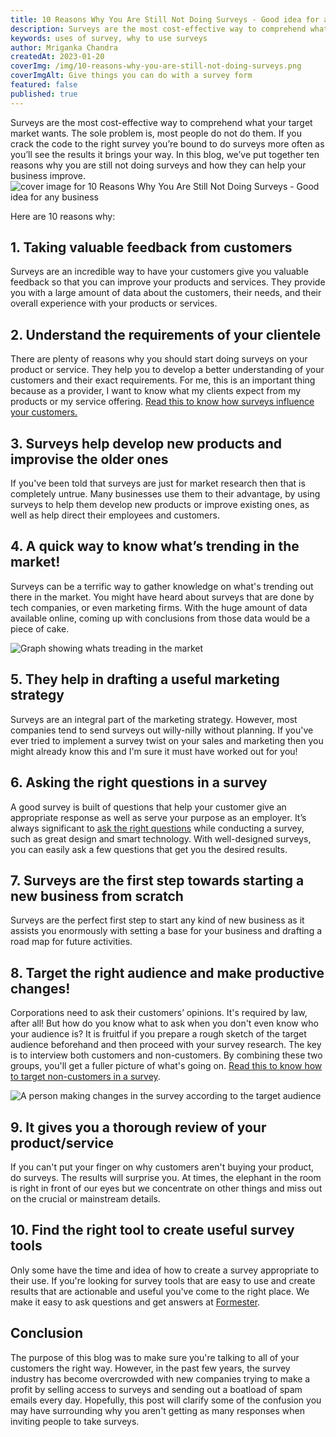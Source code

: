 ```yaml
---
title: 10 Reasons Why You Are Still Not Doing Surveys - Good idea for any business
description: Surveys are the most cost-effective way to comprehend what your target market wants. The sole problem is, most people do not do them. If you crack the code to the right survey you’re bound to do surveys more often as you’ll see the results it brings your way. In this blog, we’ve put together ten reasons why you are still not doing surveys and how they can help your business improve.
keywords: uses of survey, why to use surveys    
author: Mriganka Chandra
createdAt: 2023-01-20
coverImg: /img/10-reasons-why-you-are-still-not-doing-surveys.png
coverImgAlt: Give things you can do with a survey form
featured: false
published: true
---
```


Surveys are the most cost-effective way to comprehend what your target market wants. The sole problem is, most people do not do them. If you crack the code to the right survey you’re bound to do surveys more often as you’ll see the results it brings your way. In this blog, we’ve put together ten reasons why you are still not doing surveys and how they can help your business improve.
![cover image for 10 Reasons Why You Are Still Not Doing Surveys - Good idea for any business](/img/10-reasons-why-you-are-still-not-doing-surveys.png "cover image for 10 Reasons Why You Are Still Not Doing Surveys - Good idea for any business")

Here are 10 reasons why:


## 1. Taking valuable feedback from customers

Surveys are an incredible way to have your customers give you valuable feedback so that you can improve your products and services. They provide you with a large amount of data about the customers, their needs, and their overall experience with your products or services. 


## 2. Understand the requirements of your clientele 

There are plenty of reasons why you should start doing surveys on your product or service. They help you to develop a better understanding of your customers and their exact requirements. For me, this is an important thing because as a provider, I want to know what my clients expect from my products or my service offering. [Read this to know how surveys influence your customers.](https://hbr.org/2002/05/how-surveys-influence-customers)


## 3. Surveys help develop new products and improvise the older ones

If you've been told that surveys are just for market research then that is completely untrue. Many businesses use them to their advantage, by using surveys to help them develop new products or improve existing ones, as well as help direct their employees and customers. 


## 4. A quick way to know what’s trending in the market!

Surveys can be a terrific way to gather knowledge on what's trending out there in the market. You might have heard about surveys that are done by tech companies, or even marketing firms. With the huge amount of data available online, coming up with conclusions from those data would be a piece of cake.

![Graph showing whats treading in the market](/blog/10-reasons-why-you-should-be-using-surveys/a-quick-way-to-know-what-trending-in-the-market.png 'Graph showing whats treading in the market')

## 5. They help in drafting a useful marketing strategy 

Surveys are an integral part of the marketing strategy. However, most companies tend to send surveys out willy-nilly without planning. If you've ever tried to implement a survey twist on your sales and marketing then you might already know this and I'm sure it must have worked out for you!


## 6. Asking the right questions in a survey

A good survey is built of questions that help your customer give an appropriate response as well as serve your purpose as an employer. It’s always significant to [ask the right questions](https://refiner.io/blog/product-survey-questions/) while conducting a survey, such as great design and smart technology. With well-designed surveys, you can easily ask a few questions that get you the desired results. 


## 7. Surveys are the first step towards starting a new business from scratch 

Surveys are the perfect first step to start any kind of new business as it assists you enormously with setting a base for your business and drafting a road map for future activities.


## 8. Target the right audience and make productive changes! 

Corporations need to ask their customers’ opinions. It's required by law, after all! But how do you know what to ask when you don't even know who your audience is? It is fruitful if you prepare a rough sketch of the target audience beforehand and then proceed with your survey research. The key is to interview both customers and non-customers. By combining these two groups, you'll get a fuller picture of what's going on. [Read this to know how to target non-customers in a survey](https://www.driveresearch.com/how-to-survey-non-customers/#:~:text=The%20answers%20to%20non%2Dcustomer,than%20campaigns%20based%20on%20assumptions.).

![A person making changes in the survey according to the target audience](/blog/10-reasons-why-you-should-be-using-surveys/target-the-right-audience-and-make-productive-changes.png 'A person making changes in the survey according to the target audience')


## 9. It gives you a thorough review of your product/service 

If you can't put your finger on why customers aren't buying your product, do surveys. The results will surprise you. At times, the elephant in the room is right in front of our eyes but we concentrate on other things and miss out on the crucial or mainstream details. 


## 10. Find the right tool to create useful survey tools

Only some have the time and idea of how to create a survey appropriate to their use. If you're looking for survey tools that are easy to use and create results that are actionable and useful you've come to the right place. We make it easy to ask questions and get answers at [Formester](/).


## Conclusion

The purpose of this blog was to make sure you're talking to all of your customers the right way. However, in the past few years, the survey industry has become overcrowded with new companies trying to make a profit by selling access to surveys and sending out a boatload of spam emails every day. Hopefully, this post will clarify some of the confusion you may have surrounding why you aren't getting as many responses when inviting people to take surveys.
